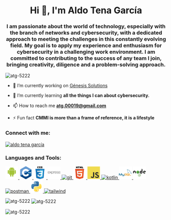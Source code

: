 <h1 align="center">Hi 👋, I'm Aldo Tena García</h1>
<h3 align="center">I am passionate about the world of technology, especially with the branch of networks and cybersecurity, with a dedicated approach to meeting the challenges in this constantly evolving field. My goal is to apply my experience and enthusiasm for cybersecurity in a challenging work environment. I am committed to contributing to the success of any team I join, bringing creativity, diligence and a problem-solving approach.
</h3>

<p align="left"> <img src="https://komarev.com/ghpvc/?username=atg-5222&label=Profile%20views&color=0e75b6&style=flat" alt="atg-5222" /> </p>

- 🔭 I’m currently working on [Génesis Solutions](https://github.com/Genesis-Solutions)

- 🌱 I’m currently learning **all the things I can about cybersecurity.**

- 📫 How to reach me **atg.00019@gmail.com**

- ⚡ Fun fact **CMMI is more than a frame of reference, it is a lifestyle**

<h3 align="left">Connect with me:</h3>
<p align="left">
<a href="https://linkedin.com/in/aldo tena garcía" target="blank"><img align="center" src="https://raw.githubusercontent.com/rahuldkjain/github-profile-readme-generator/master/src/images/icons/Social/linked-in-alt.svg" alt="aldo tena garcía" height="30" width="40" /></a>
</p>

<h3 align="left">Languages and Tools:</h3>
<p align="left"> <a href="https://developer.android.com" target="_blank" rel="noreferrer"> <img src="https://raw.githubusercontent.com/devicons/devicon/master/icons/android/android-original-wordmark.svg" alt="android" width="40" height="40"/> </a> <a href="https://www.w3schools.com/cpp/" target="_blank" rel="noreferrer"> <img src="https://raw.githubusercontent.com/devicons/devicon/master/icons/cplusplus/cplusplus-original.svg" alt="cplusplus" width="40" height="40"/> </a> <a href="https://www.w3schools.com/css/" target="_blank" rel="noreferrer"> <img src="https://raw.githubusercontent.com/devicons/devicon/master/icons/css3/css3-original-wordmark.svg" alt="css3" width="40" height="40"/> </a> <a href="https://expressjs.com" target="_blank" rel="noreferrer"> <img src="https://raw.githubusercontent.com/devicons/devicon/master/icons/express/express-original-wordmark.svg" alt="express" width="40" height="40"/> </a> <a href="https://git-scm.com/" target="_blank" rel="noreferrer"> <img src="https://www.vectorlogo.zone/logos/git-scm/git-scm-icon.svg" alt="git" width="40" height="40"/> </a> <a href="https://www.w3.org/html/" target="_blank" rel="noreferrer"> <img src="https://raw.githubusercontent.com/devicons/devicon/master/icons/html5/html5-original-wordmark.svg" alt="html5" width="40" height="40"/> </a> <a href="https://developer.mozilla.org/en-US/docs/Web/JavaScript" target="_blank" rel="noreferrer"> <img src="https://raw.githubusercontent.com/devicons/devicon/master/icons/javascript/javascript-original.svg" alt="javascript" width="40" height="40"/> </a> <a href="https://kotlinlang.org" target="_blank" rel="noreferrer"> <img src="https://www.vectorlogo.zone/logos/kotlinlang/kotlinlang-icon.svg" alt="kotlin" width="40" height="40"/> </a> <a href="https://www.mysql.com/" target="_blank" rel="noreferrer"> <img src="https://raw.githubusercontent.com/devicons/devicon/master/icons/mysql/mysql-original-wordmark.svg" alt="mysql" width="40" height="40"/> </a> <a href="https://nodejs.org" target="_blank" rel="noreferrer"> <img src="https://raw.githubusercontent.com/devicons/devicon/master/icons/nodejs/nodejs-original-wordmark.svg" alt="nodejs" width="40" height="40"/> </a> <a href="https://postman.com" target="_blank" rel="noreferrer"> <img src="https://www.vectorlogo.zone/logos/getpostman/getpostman-icon.svg" alt="postman" width="40" height="40"/> </a> <a href="https://www.python.org" target="_blank" rel="noreferrer"> <img src="https://raw.githubusercontent.com/devicons/devicon/master/icons/python/python-original.svg" alt="python" width="40" height="40"/> </a> <a href="https://tailwindcss.com/" target="_blank" rel="noreferrer"> <img src="https://www.vectorlogo.zone/logos/tailwindcss/tailwindcss-icon.svg" alt="tailwind" width="40" height="40"/> </a> </p>

<p><img align="left" src="https://github-readme-stats.vercel.app/api/top-langs?username=atg-5222&show_icons=true&locale=en&layout=compact" alt="atg-5222" /></p>

<p>&nbsp;<img align="center" src="https://github-readme-stats.vercel.app/api?username=atg-5222&show_icons=true&locale=en" alt="atg-5222" /></p>

<p><img align="center" src="https://github-readme-streak-stats.herokuapp.com/?user=atg-5222&" alt="atg-5222" /></p>
